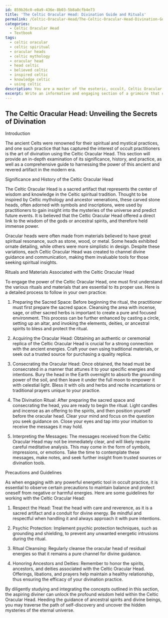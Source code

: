 ```yaml
---
id: 859b26c0-e0a9-436e-8b03-5b8a8cfb4e73
title: 'The Celtic Oracular Head: Divination Guide and Rituals'
permalink: /Celtic-Oracular-Head/The-Celtic-Oracular-Head-Divination-Guide-and-Rituals/
categories:
  - Celtic Oracular Head
  - Textbook
tags:
  - celtic oracular
  - celtic spiritual
  - oracular heads
  - celtic mythology
  - oracular head
  - head celtic
  - believed celtic
  - inspired celtic
  - knowledge celtic
  - using celtic
description: You are a master of the esoteric, occult, Celtic Oracular Head and education, you have written many textbooks on the subject in ways that provide students with rich and deep understanding of the subject. You are being asked to write textbook-like sections on a topic and you do it with full context, explainability, and reliability in accuracy to the true facts of the topic at hand, in a textbook style that a student would easily be able to learn from, in a rich, engaging, and contextual way. Always include relevant context (such as formulas and history), related concepts, and in a way that someone can gain deep insights from.
excerpt: Write an informative and engaging section of a grimoire that outlines the occult significance, history, and practice of using the Celtic Oracular Head for divination purposes. Include descriptions of the materials involved, the appropriate rituals, precautions that must be taken, and how students can interpret the messages received from the Celtic Oracular Head as part of their occult studies.
---
```


## The Celtic Oracular Head: Unveiling the Secrets of Divination

Introduction

The ancient Celts were renowned for their spiritual and mystical practices, and one such practice that has captured the interest of occult practitioners is the art of divination using the Celtic Oracular Head. This section will provide an in-depth examination of its significance, history, and practice, as well as a comprehensive guide to harnessing the power of this ancient and revered artifact in the modern era.

Significance and History of the Celtic Oracular Head

The Celtic Oracular Head is a sacred artifact that represents the center of wisdom and knowledge in the Celtic spiritual tradition. Thought to be inspired by Celtic mythology and ancestor venerations, these carved stone heads, often adorned with symbols and inscriptions, were used by practitioners to gain insight into the mysteries of the universe and predict future events. It is believed that the Celtic Oracular Head offered a direct link to the wisdom of the gods or ancestral spirits, and therefore held immense power.

Oracular heads were often made from materials believed to have great spiritual resonance, such as stone, wood, or metal. Some heads exhibited ornate detailing, while others were more simplistic in design. Despite these variations, each Celtic Oracular Head was created to channel divine guidance and communication, making them invaluable tools for those seeking spiritual insights.

Rituals and Materials Associated with the Celtic Oracular Head

To engage the power of the Celtic Oracular Head, one must first understand the various rituals and materials that are essential to its proper use. Here is a detailed process to follow in your own practice:

1. Preparing the Sacred Space: Before beginning the ritual, the practitioner must first prepare the sacred space. Cleansing the area with incense, sage, or other sacred herbs is important to create a pure and focused environment. This process can be further enhanced by casting a circle, setting up an altar, and invoking the elements, deities, or ancestral spirits to bless and protect the ritual.

2. Acquiring the Oracular Head: Obtaining an authentic or ceremonial replica of the Celtic Oracular Head is crucial for a strong connection with the ancient energies. Craft your own using traditional materials, or seek out a trusted source for purchasing a quality replica.

3. Consecrating the Oracular Head: Once obtained, the head must be consecrated in a manner that attunes it to your specific energies and intentions. Bury the head in the Earth overnight to absorb the grounding power of the soil, and then leave it under the full moon to empower it with celestial light. Bless it with oils and herbs and recite incantations or traditional prayers unique to your practice.

4. The Divination Ritual: After preparing the sacred space and consecrating the head, you are ready to begin the ritual. Light candles and incense as an offering to the spirits, and then position yourself before the oracular head. Clear your mind and focus on the question you seek guidance on. Close your eyes and tap into your intuition to receive the messages it may hold.

5. Interpreting the Messages: The messages received from the Celtic Oracular Head may not be immediately clear, and will likely require careful meditative analysis. This may come in the form of symbols, impressions, or emotions. Take the time to contemplate these messages, make notes, and seek further insight from trusted sources or divination tools.

Precautions and Guidelines

As when engaging with any powerful energetic tool in occult practice, it is essential to observe certain precautions to maintain balance and protect oneself from negative or harmful energies. Here are some guidelines for working with the Celtic Oracular Head:

1. Respect the Head: Treat the head with care and reverence, as it is a sacred artifact and a conduit for divine energy. Be mindful and respectful when handling it and always approach it with pure intentions.

2. Psychic Protection: Implement psychic protection techniques, such as grounding and shielding, to prevent any unwanted energetic intrusions during the ritual.

3. Ritual Cleansing: Regularly cleanse the oracular head of residual energies so that it remains a pure channel for divine guidance.

4. Honoring Ancestors and Deities: Remember to honor the spirits, ancestors, and deities associated with the Celtic Oracular Head. Offerings, libations, and prayers help maintain a healthy relationship, thus ensuring the efficacy of your divination practice.

By diligently studying and integrating the concepts outlined in this section, the aspiring diviner can unlock the profound wisdom held within the Celtic Oracular Head. Heeding the guidance of ancestral spirits and divine beings, you may traverse the path of self-discovery and uncover the hidden mysteries of the eternal universe.
